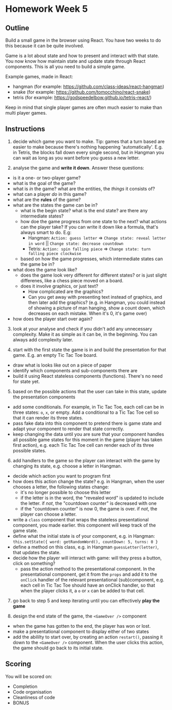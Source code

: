 # Homework Week 5

## Outline

Build a small game in the browser using React. You have two weeks to do this because it can be quite involved.

Game is a lot about state and how to present and interact with that state. You now know how maintain state and update state through React components. This is all you need to build a simple game.

Example games, made in React:
- hangman (for example: https://github.com/class-ideas/react-hangman)
- snake (for example: https://github.com/tomocchino/react-snake)
- tetris (for example: https://godspeedelbow.github.io/tetris-react/)

Keep in mind that single player games are often much easier to make than multi player games.

## Instructions

1. decide which game you want to make. Tip: games that a turn based are easier to make because there's nothing happening 'automatically'. E.g. in Tetris, the blocks fall down every single second, but in Hangman you can wait as long as you want before you guess a new letter.

2. analyse the game and **write it down**. Answer these questions:
  - is it a one- or two-player game?
  - what is the goal of the game?
  - what is _in_ the game? what are the entities, the _things_ it consists of?
  - what can a player _do_ in this game?
  - what are the **rules** of the game?
  - what are the states the game can be in?
    - what is the begin state? what is the end state? are there any intermediate states?
    - how doe the game progress from one state to the next? what actions can the player take? If you can write it down like a formula, that's always smart to do. E.g:
      - Hangman: `Action: guess letter` => `Change state: reveal letter in word` || `Change state: decrease countdown`
      - Tetris: `Action: spin falling piece` => `Change state: turn falling piece clockwise`
    - based on how the game progresses, which intermediate states can the game be in?
  - what does the game look like?
    - does the game look very different for different states? or is just slight differenes, like a chess piece moved on a board.
    - does it involve graphics, or just text?
      - How complicated are the graphics?
      - Can you get away with presenting text instead of graphics, and then later add the graphics? (e.g. in Hangman, you could instead of showing a picture of man hanging, show a count down, which decreases on each mistake. When it's 0, it's game over)
  - how does the player start over again?

3. look at your analyse and check if you didn't add any unnecessary complexity. Make it as simple as it can be, in the beginning. You can always add complexity later.

4. start with the first state the game is in and build the presentation for that game. E.g. an empty Tic Tac Toe board.
  - draw what is looks like out on a piece of paper
  - identify which components and sub-components there are
  - build it using React stateless components (functions). There's no need for state yet.

5. based on the possible actions that the user can take in this state, update the presentation components
  - add some conditionals. For example, in Tic Tac Toe, each cell can be in three states: `o`, `x`, or empty. Add a conditional to a Tic Tac Toe cell so that it can render its three states.
  -  pass fake data into this component to pretend there is game state and adapt your component to render that state correctly.
  - keep changing the data until you are sure that your component handles all possible game states for this moment in the game (player has taken first action), e.g. each Tic Tac Toe cell can render each of its three possible states.

6. add handlers to the game so the player can interact with the game by changing its state, e.g. choose a letter in Hangman.
  - decide which action you want to program first
  - how does this action change the state? e.g. in Hangman, when the user chooses a letter, the following states change:
    - it's no longer possible to choose this letter
    - if the letter is in the word, the "revealed word" is updated to include the letter. if _not_, the "countdown counter" is decreased with one
    - if the "countdown counter" is now 0, the game is over. if _not_, the player can choose a letter.
  - write a `class` component that wraps the stateless presentational component, you made earlier. this component will keep track of the game state.
  - define what the initial state is of your component, e.g. in Hangman:
    `this.setState({ word: getRandomWord(), countDown: 5, turns: 0 }`
  - define a method on this class, e.g. in Hangman `guessLetter(letter)`, that updates the state.
  - decide how the player will interact with game: will they press a button, click on something?
    - pass the action method to the presentational component. In the presentational component, get it from the `props` and add it to the `onClick` handler of the relevant presentational (sub)component, e.g. each cell in Tic Tac Toe should have an onClick handler, so that when the player clicks it, a `o` or `x` can be added to that cell.

7. go back to step 5 and keep iterating until you can effectively **play the game**

8. design the end state of the game, the `<GameOver />` component
  - when the game has gotten to the end, the player has won or lost.
  - make a presentational component to display either of two states
  - add the abililty to start over, by creating an action `restart()`, passing it down to the `<GameOver />` component. When the user clicks this action, the game should go back to its initial state.

## Scoring

You will be scored on:

- Completion
- Code organisation
- Cleanliness of code
- BONUS
